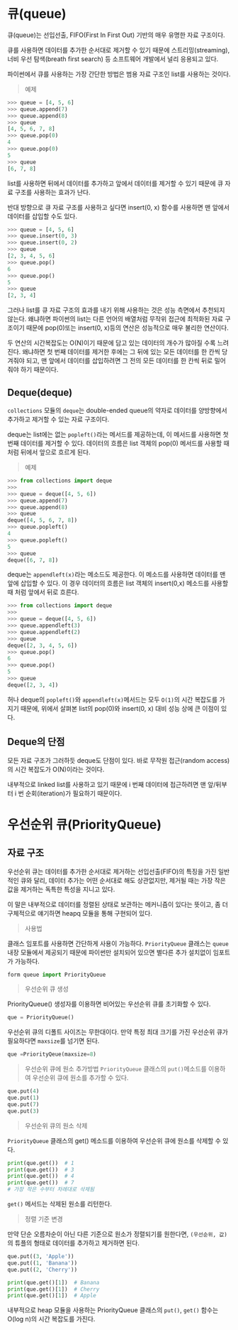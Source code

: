 # 큐(queue)

큐(queue)는 선입선출, FIFO(First In First Out) 기반의 매우 유명한 자료 구조이다. 

큐를 사용하면 데이터를 추가한 순서대로 제거할 수 있기 때문에 스트리밍(streaming), 너비 우선 탐색(breath first search) 등 소프트웨어 개발에서 널리 응용되고 있다.

파이썬에서 큐를 사용하는 가장 간단한 방법은 범용 자료 구조인 list를 사용하는 것이다.

> 예제

```py
>>> queue = [4, 5, 6]
>>> queue.append(7)
>>> queue.append(8)
>>> queue
[4, 5, 6, 7, 8]
>>> queue.pop(0)
4
>>> queue.pop(0)
5
>>> queue
[6, 7, 8]
```

list를 사용하면 뒤에서 데이터를 추가하고 앞에서 데이터를 제거할 수 있기 때문에 큐 자료 구조를 사용하는 효과가 난다.

반대 방향으로 큐 자료 구조를 사용하고 싶다면 insert(0, x) 함수를 사용하면 맨 앞에서 데이터를 삽입할 수도 있다.

```py
>>> queue = [4, 5, 6]
>>> queue.insert(0, 3)
>>> queue.insert(0, 2)
>>> queue
[2, 3, 4, 5, 6]
>>> queue.pop()
6
>>> queue.pop()
5
>>> queue
[2, 3, 4]
```

그러나 list를 큐 자료 구조의 효과를 내기 위해 사용하는 것은 성능 측면에서 추천되지 않는다. 왜냐하면 파이썬의 list는 다른 언어의 배열처럼 무작위 접근에 최적화된 자료 구조이기 때문에 pop(0)또는 insert(0, x)등의 연산은 성능적으로 매우 불리한 연산이다.

두 연산의 시간복잡도는 O(N)이기 때문에 담고 있는 데이터의 개수가 많아질 수록 느려진다. 왜냐하면 첫 번째 데이터를 제거한 후에는 그 뒤에 있는 모든 데이터를 한 칸씩 당겨줘야 되고, 맨 앞에서 데이터를 삽입하려면 그 전의 모든 데이터를 한 칸씩 뒤로 밀어줘야 하기 때문이다.

## Deque(deque)

`collections` 모듈의 `deque`는 double-ended queue의 약자로 데이터를 양방향에서 추가하고 제거할 수 있는 자료 구조이다.


deque는 list에는 없는 `popleft()`라는 메서드를 제공하는데, 이 메서드를 사용하면 첫 번째 데이터를 제거할 수 있다.
데이터의 흐름은 list 객체의 pop(0) 메서드를 사용할 때 처럼 뒤에서 앞으로 흐르게 된다.


> 예제

```py
>>> from collections import deque
>>>
>>> queue = deque([4, 5, 6])
>>> queue.append(7)
>>> queue.append(8)
>>> queue
deque([4, 5, 6, 7, 8])
>>> queue.popleft()
4
>>> queue.popleft()
5
>>> queue
deque([6, 7, 8])
```

deque는 `appendleft(x)`라는 메소드도 제공한다. 이 메소드를 사용하면 데이터를 맨 앞에 삽입할 수 있다. 이 경우 데이터의 흐름은 list 객체의 insert(0,x) 메소드를 사용할 때 처럼 앞에서 뒤로 흐른다.

```py
>>> from collections import deque
>>>
>>> queue = deque([4, 5, 6])
>>> queue.appendleft(3)
>>> queue.appendleft(2)
>>> queue
deque([2, 3, 4, 5, 6])
>>> queue.pop()
6
>>> queue.pop()
5
>>> queue
deque([2, 3, 4])
```

허나 deque의 `popleft()`와 `appendleft(x)`메서드는 모두 `O(1)`의 시간 복잡도를 가지기 때문에, 위에서 살펴본 list의 pop(0)와 insert(0, x) 대비 성능 상에 큰 이점이 있다.

## Deque의 단점

모든 자료 구조가 그러하듯 deque도 단점이 있다. 바로 무작원 접근(random access)의 시간 복잡도가 O(N)이라는 것이다. 

내부적으로 linked list를 사용하고 있기 때문에 i 번째 데이터에 접근하려면 맨 앞/뒤부터 i 번 순회(iteration)가 필요하기 때문이다.


# 우선순위 큐(PriorityQueue)

## 자료 구조
우선순위 큐는 데이터를 추가한 순서대로 제거하는 선입선출(FIFO)의 특징을 가진 일반적인 큐와 달리, 데이터 추가는 어떤 순서대로 해도 상관없지만, 제거될 때는 가장 작은 값을 제거하는 독특한 특성을 지니고 있다.

이 말은 내부적으로 데이터를 정렬된 상태로 보관하는 메커니즘이 있다는 뜻이고, 좀 더 구체적으로 얘기하면 heapq 모듈을 통해 구현되어 있다.

> 사용법

클래스 임포트를 사용하면 간단하게 사용이 가능하다. `PriorityQueue` 클래스는 `queue` 내장 모듈에서 제공되기 때문에 파이썬만 설치되어 있으면 별다른 추가 설치없이 임포트가 가능하다.

```py
form queue import PriorityQueue
```

> 우선순위 큐 생성

PriorityQueue() 생성자를 이용하면 비어있는 우선순위 큐를 초기화할 수 있다.

```py
que = PriorityQueue()
```
우선순위 큐의 디폴트 사이즈는 무한대이다. 만약 특정 최대 크기를 가진 우선순위 큐가 필요하다면 `maxsize`를 넘기면 된다.
```py
que =PriorityQeue(maxsize=8)
```

> 우선순위 큐에 원소 추가방법
`PriorityQueue` 클래스의 `put()`메소드를 이용하여 우선순위 큐에 원소를 추가할 수 있다.

```py
que.put(4)
que.put(1)
que.put(7)
que.put(3)
```

> 우선순위 큐의 원소 삭제

`PriorityQueue` 클래스의 get() 메소드를 이용하여 우선순위 큐에 원소를 삭제할 수 있다.

```py
print(que.get())  # 1
print(que.get())  # 3
print(que.get())  # 4
print(que.get())  # 7
# 가장 작은 수부터 차례대로 삭제됨
```
`get()` 메서드는 삭제된 원소를 리턴한다.

> 정렬 기준 변경

만약 단순 오름차순이 아닌 다른 기준으로 원소가 정렬되기를 원한다면, `(우선순위, 값)`의 튜플의 형태로 데이터를 추가하고 제거하면 된다.

```py
que.put((3, 'Apple'))
que.put((1, 'Banana'))
que.put((2, 'Cherry'))

print(que.get()[1])  # Banana
print(que.get()[1])  # Cherry
print(que.get()[1])  # Apple
```

내부적으로 heap 모듈을 사용하는 PriorityQueue 클래스의 `put()`, `get()` 함수는 O(log n)의 시간 복잡도를 가진다.

